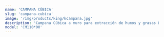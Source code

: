 ```yaml
---
name: 'CAMPANA CÚBICA'
slug: 'campana-cubica'
image: '/img/products/king/kcampana.jpg'
description: 'Campana Cúbica a muro para extracción de humos y grasas LOBOMX. Fabricada con cuerpo interior, costados y frente. Toldo y respaldo en lámina galvanizada calibre 20. Preparación para recibir filtros en lámina de acero inoxidable calibre 18  *(No incluye extractor, ni ducteria)'
model: 'CM110*90'
---
```

